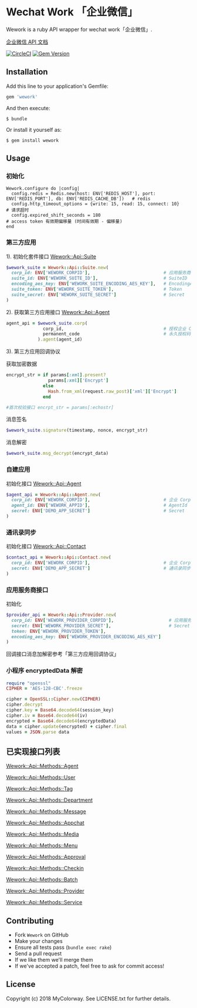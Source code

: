 # Wechat Work 「企业微信」

Wework is a ruby API wrapper for wechat work「企业微信」.

[企业微信 API 文档](https://work.weixin.qq.com/api/doc)

[![CircleCI](https://circleci.com/gh/mycolorway/wework/tree/suite.svg?style=svg)](https://circleci.com/gh/mycolorway/wework/tree/suite)   [![Gem Version](https://badge.fury.io/rb/wework.svg)](https://badge.fury.io/rb/wework)

## Installation

Add this line to your application's Gemfile:

```ruby
gem 'wework'
```

And then execute:

    $ bundle

Or install it yourself as:

    $ gem install wework

## Usage

### 初始化

```
Wework.configure do |config|
  config.redis = Redis.new(host: ENV['REDIS_HOST'], port: ENV['REDIS_PORT'], db: ENV['REDIS_CACHE_DB'])   # redis
  config.http_timeout_options = {write: 15, read: 15, connect: 10}                                        # 请求超时
  config.expired_shift_seconds = 180                                                                      # access token 有效期偏移量 (时间有效期 - 偏移量)
end
```

### 第三方应用

1). 初始化套件接口 [Wework::Api::Suite](https://github.com/mycolorway/wework/blob/master/lib/wework/api/suite.rb)

```ruby
$wework_suite = Wework::Api::Suite.new(
  corp_id: ENV['WEWORK_CORPID'],                            # 应用服务商 CorpID
  suite_id: ENV['WEWORK_SUITE_ID'],                         # SuiteID
  encoding_aes_key: ENV['WEWORK_SUITE_ENCODING_AES_KEY'],   # EncodingAESKey
  suite_token: ENV['WEWORK_SUITE_TOKEN'],                   # Token
  suite_secret: ENV['WEWORK_SUITE_SECRET']                  # Secret
)
```


2). 获取第三方应用接口 [Wework::Api::Agent](https://github.com/mycolorway/wework/blob/master/lib/wework/api/agent.rb)

```ruby
agent_api = $wework_suite.corp(
              corp_id,                                      # 授权企业 CorpID
              permanent_code                                # 永久授权码
            ).agent(agent_id)
```

3). 第三方应用回调协议

获取加密数据

```ruby
encrypt_str = if params[:xml].present?
                params[:xml]['Encrypt']
              else
                Hash.from_xml(request.raw_post)['xml']['Encrypt']
              end

#首次校验接口 encrpt_str = params[:echostr]
```

消息签名

```ruby
$wework_suite.signature(timestamp, nonce, encrypt_str)
```

 消息解密

 ```ruby
 $wework_suite.msg_decrypt(encrypt_data)
 ```


### 自建应用

初始化接口 [Wework::Api::Agent](https://github.com/mycolorway/wework/blob/master/lib/wework/api/agent.rb)

``` ruby
$agent_api = Wework::Api::Agent.new(
  corp_id: ENV['WEWORK_CORPID'],                            # 企业 CorpID
  agent_id: ENV['WEWORK_APPID'],                            # AgentId
  secret: ENV['DEMO_APP_SECRET']                            # Secret
)
```

### 通讯录同步

初始化接口 [Wework::Api::Contact](https://github.com/mycolorway/wework/blob/master/lib/wework/api/contact.rb)

``` ruby
$contact_api = Wework::Api::Contact.new(
  corp_id: ENV['WEWORK_CORPID'],                            # 企业 CorpID
  secret: ENV['DEMO_APP_SECRET']                            # 通讯录同步 Secret
)
```

### 应用服务商接口

初始化

``` ruby
$provider_api = Wework::Api::Provider.new(
  corp_id: ENV['WEWORK_PROVIDER_CORPID'],                     # 应用服务商 CorpID
  secret: ENV['WEWORK_PROVIDER_SECRET'],                      # Secret
  token: ENV['WEWORK_PROVIDER_TOKEN'],
  encoding_aes_key: ENV['WEWORK_PROVIDER_ENCODING_AES_KEY']
)
```

回调接口消息加解密参考「第三方应用回调协议」


### 小程序 encryptedData 解密

```ruby
require "openssl"
CIPHER = 'AES-128-CBC'.freeze

cipher = OpenSSL::Cipher.new(CIPHER)
cipher.decrypt
cipher.key = Base64.decode64(session_key)
cipher.iv = Base64.decode64(iv)
encrypted = Base64.decode64(encryptedData)
data = cipher.update(encrypted) + cipher.final
values = JSON.parse data
```


## 已实现接口列表

[Wework::Api::Methods::Agent](https://github.com/mycolorway/wework/blob/master/lib/wework/api/methods/agent.rb)

[Wework::Api::Methods::User](https://github.com/mycolorway/wework/blob/master/lib/wework/api/methods/user.rb)

[Wework::Api::Methods::Tag](https://github.com/mycolorway/wework/blob/master/lib/wework/api/methods/tag.rb)

[Wework::Api::Methods::Department](https://github.com/mycolorway/wework/blob/master/lib/wework/api/methods/department.rb)

[Wework::Api::Methods::Message](https://github.com/mycolorway/wework/blob/master/lib/wework/api/methods/message.rb)

[Wework::Api::Methods::Appchat](https://github.com/mycolorway/wework/blob/master/lib/wework/api/methods/appchat.rb)

[Wework::Api::Methods::Media](https://github.com/mycolorway/wework/blob/master/lib/wework/api/methods/media.rb)

[Wework::Api::Methods::Menu](https://github.com/mycolorway/wework/blob/master/lib/wework/api/methods/menu.rb)

[Wework::Api::Methods::Approval](https://github.com/mycolorway/wework/blob/master/lib/wework/api/methods/approval.rb)

[Wework::Api::Methods::Checkin](https://github.com/mycolorway/wework/blob/master/lib/wework/api/methods/checkin.rb)

[Wework::Api::Methods::Batch](https://github.com/mycolorway/wework/blob/master/lib/wework/api/methods/batch.rb)

[Wework::Api::Methods::Provider](https://github.com/mycolorway/wework/blob/master/lib/wework/api/methods/provider.rb)

[Wework::Api::Methods::Service](https://github.com/mycolorway/wework/blob/master/lib/wework/api/methods/service.rb)


## Contributing

* Fork `Wework` on GitHub
* Make your changes
* Ensure all tests pass (`bundle exec rake`)
* Send a pull request
* If we like them we'll merge them
* If we've accepted a patch, feel free to ask for commit access!

## License

Copyright (c) 2018 MyColorway. See LICENSE.txt for further details.

